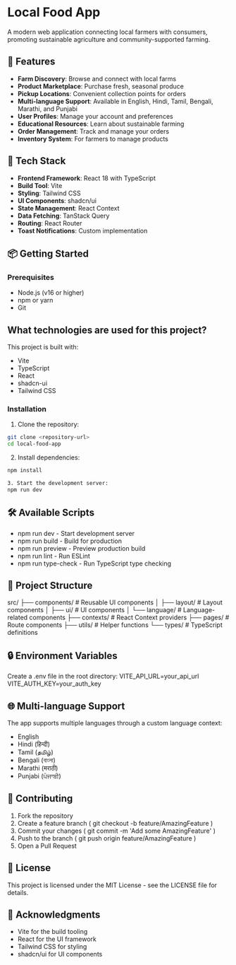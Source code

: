 # Local Food App

A modern web application connecting local farmers with consumers, promoting sustainable agriculture and community-supported farming.

## 🌟 Features

- **Farm Discovery**: Browse and connect with local farms
- **Product Marketplace**: Purchase fresh, seasonal produce
- **Pickup Locations**: Convenient collection points for orders
- **Multi-language Support**: Available in English, Hindi, Tamil, Bengali, Marathi, and Punjabi
- **User Profiles**: Manage your account and preferences
- **Educational Resources**: Learn about sustainable farming
- **Order Management**: Track and manage your orders
- **Inventory System**: For farmers to manage products

## 🚀 Tech Stack

- **Frontend Framework**: React 18 with TypeScript
- **Build Tool**: Vite
- **Styling**: Tailwind CSS
- **UI Components**: shadcn/ui
- **State Management**: React Context
- **Data Fetching**: TanStack Query
- **Routing**: React Router
- **Toast Notifications**: Custom implementation

## 📦 Getting Started

### Prerequisites

- Node.js (v16 or higher)
- npm or yarn
- Git

## What technologies are used for this project?

This project is built with:

- Vite
- TypeScript
- React
- shadcn-ui
- Tailwind CSS

### Installation

1. Clone the repository:
```bash
git clone <repository-url>
cd local-food-app
```
2. Install dependencies:
```bash
npm install

3. Start the development server:
npm run dev
```

## 🛠️ Available Scripts
- npm run dev - Start development server
- npm run build - Build for production
- npm run preview - Preview production build
- npm run lint - Run ESLint
- npm run type-check - Run TypeScript type checking

## 📁 Project Structure

src/
├── components/     # Reusable UI components
│   ├── layout/    # Layout components
│   ├── ui/        # UI components
│   └── language/  # Language-related components
├── contexts/      # React Context providers
├── pages/         # Route components
├── utils/         # Helper functions
└── types/         # TypeScript definitions

## 🔒 Environment Variables
Create a .env file in the root directory:
VITE_API_URL=your_api_url
VITE_AUTH_KEY=your_auth_key

## 🌐 Multi-language Support
The app supports multiple languages through a custom language context:

- English
- Hindi (हिन्दी)
- Tamil (தமிழ்)
- Bengali (বাংলা)
- Marathi (मराठी)
- Punjabi (ਪੰਜਾਬੀ)

## 🤝 Contributing
1. Fork the repository
2. Create a feature branch ( git checkout -b feature/AmazingFeature )
3. Commit your changes ( git commit -m 'Add some AmazingFeature' )
4. Push to the branch ( git push origin feature/AmazingFeature )
5. Open a Pull Request

## 📄 License
This project is licensed under the MIT License - see the LICENSE file for details.

## 🙏 Acknowledgments
- Vite for the build tooling
- React for the UI framework
- Tailwind CSS for styling
- shadcn/ui for UI components
